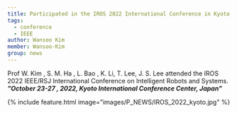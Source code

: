```yaml
---
title: Participated in the IROS 2022 International Conference in Kyoto
tags:
  - conference
  - IEEE
author: Wansoo Kim
member: Wansoo-Kim
group: news
---
```


Prof W. Kim , S. M. Ha , L. Bao , K. Li, T. Lee, J. S. Lee attended the IROS 2022 IEEE/RSJ International Conference on Intelligent Robots and Systems.   
**_"October 23-27 , 2022, Kyoto International Conference Center, Japan"_**


{%
  include feature.html
  image="images/P_NEWS/IROS_2022_kyoto.jpg"
%}



